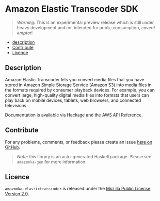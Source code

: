 # Amazon Elastic Transcoder SDK

> _Warning:_ This is an experimental preview release which is still under heavy development and not intended for public consumption, _caveat emptor_!

* [description](#description)
* [Contribute](#contribute)
* [Licence](#licence)

## Description

Amazon Elastic Transcoder lets you convert media files that you have stored
in Amazon Simple Storage Service (Amazon S3) into media files in the formats
required by consumer playback devices. For example, you can convert large,
high-quality digital media files into formats that users can play back on
mobile devices, tablets, web browsers, and connected televisions.

Documentation is available via [Hackage](http://hackage.haskell.org/package/amazonka-elastictranscoder)
and the [AWS API Reference](http://docs.aws.amazon.com/elastictranscoder/latest/developerguide/api-reference.html).


## Contribute

For any problems, comments, or feedback please create an issue [here on GitHub](https://github.com/brendanhay/amazonka/issues).

> _Note:_ this library is an auto-generated Haskell package. Please see `amazonka-gen` for more information.


## Licence

`amazonka-elastictranscoder` is released under the [Mozilla Public License Version 2.0](http://www.mozilla.org/MPL/).
